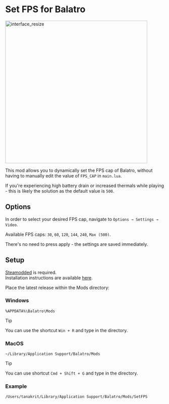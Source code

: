 # Set FPS for Balatro

<img width="450" alt="interface_resize" src="https://github.com/user-attachments/assets/39041483-7476-4e3b-b6ae-6b656b9e4988" />

This mod allows you to dynamically set the FPS cap of Balatro, without having to manually edit the value of `FPS_CAP` in `main.lua`.  

If you're experiencing high battery drain or increased thermals while playing - this is likely the solution as the default value is `500`.

## Options

In order to select your desired FPS cap, navigate to `Options → Settings → Video`.

Available FPS caps: `30`, `60`, `120`, `144`, `240`, `Max (500)`.

There's no need to press apply - the settings are saved immediately.

## Setup

[Steamodded](https://github.com/Steamodded/smods) is required.  
Installation instructions are available [here](https://github.com/Steamodded/smods/wiki).

Place the latest release within the Mods directory:

### Windows

`%APPDATA%\Balatro\Mods`
> [!TIP]  
> You can use the shortcut `Win + R` and type in the directory.

### MacOS

`~/Library/Application Support/Balatro/Mods`
> [!TIP]  
> You can use shortcut `Cmd + Shift + G` and type in the directory.

### Example

`/Users/tanakrit/Library/Application Support/Balatro/Mods/SetFPS`
